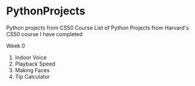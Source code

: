 # PythonProjects
Python projects from CS50 Course 
List of Python Projects from Harvard's CS50 course I have completed

Week 0 
  1. Indoor Voice 
  2. Playback Speed
  3. Making Faces 
  4. Tip Calculator 

